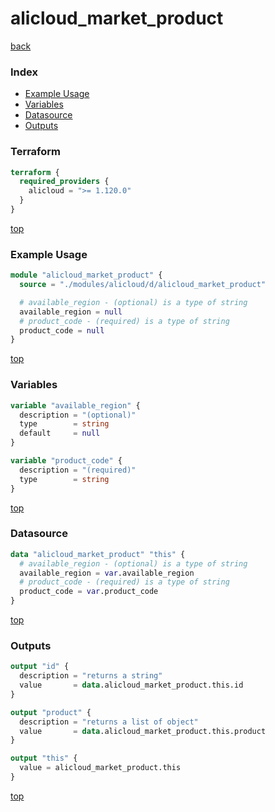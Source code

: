 # alicloud_market_product

[back](../alicloud.md)

### Index

- [Example Usage](#example-usage)
- [Variables](#variables)
- [Datasource](#datasource)
- [Outputs](#outputs)

### Terraform

```terraform
terraform {
  required_providers {
    alicloud = ">= 1.120.0"
  }
}
```

[top](#index)

### Example Usage

```terraform
module "alicloud_market_product" {
  source = "./modules/alicloud/d/alicloud_market_product"

  # available_region - (optional) is a type of string
  available_region = null
  # product_code - (required) is a type of string
  product_code = null
}
```

[top](#index)

### Variables

```terraform
variable "available_region" {
  description = "(optional)"
  type        = string
  default     = null
}

variable "product_code" {
  description = "(required)"
  type        = string
}
```

[top](#index)

### Datasource

```terraform
data "alicloud_market_product" "this" {
  # available_region - (optional) is a type of string
  available_region = var.available_region
  # product_code - (required) is a type of string
  product_code = var.product_code
}
```

[top](#index)

### Outputs

```terraform
output "id" {
  description = "returns a string"
  value       = data.alicloud_market_product.this.id
}

output "product" {
  description = "returns a list of object"
  value       = data.alicloud_market_product.this.product
}

output "this" {
  value = alicloud_market_product.this
}
```

[top](#index)